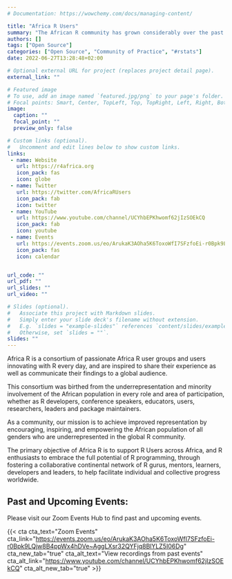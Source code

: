 ```yaml
---
# Documentation: https://wowchemy.com/docs/managing-content/

title: "Africa R Users"
summary: "The African R community has grown considerably over the past decade with numerous RLadies and R User Group communities being established. Africa R Users is a community that brings together analysts, researchers, students, and data scientists from across the continent."
authors: []
tags: ["Open Source"]
categories: ["Open Source", "Community of Practice", "#rstats"]
date: 2022-06-27T13:28:48+02:00

# Optional external URL for project (replaces project detail page).
external_link: ""

# Featured image
# To use, add an image named `featured.jpg/png` to your page's folder.
# Focal points: Smart, Center, TopLeft, Top, TopRight, Left, Right, BottomLeft, Bottom, BottomRight.
image:
  caption: ""
  focal_point: ""
  preview_only: false

# Custom links (optional).
#   Uncomment and edit lines below to show custom links.
links:
 - name: Website
   url: https://r4africa.org
   icon_pack: fas
   icon: globe
 - name: Twitter
   url: https://twitter.com/AfricaRUsers
   icon_pack: fab
   icon: twitter
 - name: YouTube
   url: https://www.youtube.com/channel/UCYhbEPKhwomf62jIzSOEkCQ
   icon_pack: fab
   icon: youtube
 - name: Events
   url: https://events.zoom.us/eo/ArukaK3AOha5K6ToxoWfI7SFzfoEi-r0Bpk9LQjw8B4ppWx4hDVe~AggLXsr32QYFjq8BlYLZ5I06Dg
   icon_pack: fas
   icon: calendar


url_code: ""
url_pdf: ""
url_slides: ""
url_video: ""

# Slides (optional).
#   Associate this project with Markdown slides.
#   Simply enter your slide deck's filename without extension.
#   E.g. `slides = "example-slides"` references `content/slides/example-slides.md`.
#   Otherwise, set `slides = ""`.
slides: ""
---
```


Africa R is a consortium of passionate Africa R user groups and users innovating with R every day, and are inspired to share their experience as well as communicate their findings to a global audience.

This consortium was birthed from the underrepresentation and minority involvement of the African population in every role and area of participation, whether as R developers, conference speakers, educators, users, researchers, leaders and package maintainers.

As a community, our mission is to achieve improved representation by encouraging, inspiring, and empowering the African population of all genders who are underrepresented in the global R community.

The primary objective of Africa R is to support R Users across Africa, and R enthusiasts to embrace the full potential of R programming, through fostering a collaborative continental network of R gurus, mentors, learners, developers and leaders, to help facilitate individual and collective progress worldwide.

## Past and Upcoming Events:

Please visit our Zoom Events Hub to find past and upcoming events.

{{< cta cta_text="Zoom Events" cta_link="https://events.zoom.us/eo/ArukaK3AOha5K6ToxoWfI7SFzfoEi-r0Bpk9LQjw8B4ppWx4hDVe~AggLXsr32QYFjq8BlYLZ5I06Dg" cta_new_tab="true" cta_alt_text="View recordings from past events" cta_alt_link="https://www.youtube.com/channel/UCYhbEPKhwomf62jIzSOEkCQ" cta_alt_new_tab="true" >}}

